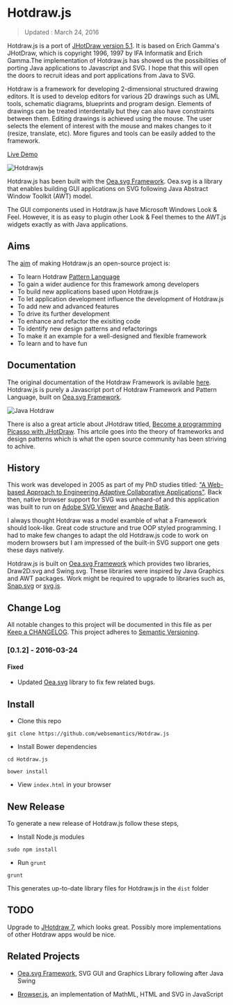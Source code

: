 # Hotdraw.js
> Updated : March 24, 2016

Hotdraw.js is a port of [JHotDraw version 5.1](http://www.jhotdraw.org).  It is based on Erich Gamma's JHotDraw, which is copyright 1996, 1997 by IFA Informatik and Erich Gamma.The implementation of Hotdraw.js has showed us the possibilities of porting Java applications to Javascript and SVG. I hope that this will open the doors to recruit ideas and port applications from Java to SVG.

Hotdraw is a framework for developing 2-dimensional structured drawing editors. It is used to develop editors for various 2D drawings such as UML tools, schematic diagrams, blueprints and program design. Elements of drawings can be treated interdentally but they can also have constraints between them. Editing drawings is achieved using the mouse. The user selects the element of interest with the mouse and makes changes to it (resize, translate, etc). More figures and tools can be easily added to the framework.

[Live Demo](http://oeasvg.com/bower_components/Hotdraw.js/index.html)

![Hotdrawjs](https://raw.githubusercontent.com/websemantics/Hotdraw.js/master/img/hotdrawjs.png)

Hotdraw.js has been built with the [Oea.svg Framework](http://oeasvg.com). Oea.svg is a library that enables building GUI applications on SVG following Java Abstract Window Toolkit (AWT) model.

The GUI components used in Hotdraw.js have Microsoft Windows Look & Feel. However, it is as easy to plugin other Look & Feel themes to the AWT.js widgets exactly as with Java applications.


## Aims

The [aim](http://www.jhotdraw.org) of making Hotdraw.js an open-source project is:

- To learn Hotdraw [Pattern Language](http://softarch.cis.strath.ac.uk/PLJHD/Patterns/JHDDomainOverview.html)
- To gain a wider audience for this framework among developers
- To build new applications based upon Hotdraw.js
- To let application development influence the development of Hotdraw.js
- To add new and advanced features
- To drive its further development
- To enhance and refactor the exisiting code
- To identify new design patterns and refactorings
- To make it an example for a well-designed and flexible framework
- To learn and to have fun


## Documentation

The original documentation of the Hotdraw Framework is avilable [here](http://softarch.cis.strath.ac.uk/PLJHD/Patterns/JHDDomainOverview.html). Hotdraw.js is purely a Javascript port of Hotdraw Framework and Pattern Language, built on [Oea.svg Framework](http://oeasvg.com).

![Java Hotdraw](http://softarch.cis.strath.ac.uk/PLJHD/Patterns/DrawApp.JPG)

There is also a great article about JHotdraw titled, [Become a programming Picasso with JHotDraw](http://www.javaworld.com/article/2074997/swing-gui-programming/become-a-programming-picasso-with-jhotdraw.html). This artcile goes into the theory of frameworks and design patterns which is what the open source community has been striving to achive.


## History

This work was developed in 2005 as part of my PhD studies titled: ["A Web-based Approach to Engineering Adaptive Collaborative Applications"](http://ethos.bl.uk/OrderDetails.do?uin=uk.bl.ethos.501964). Back then, native browser support for SVG was unheard-of and this application was built to run on [Adobe SVG Viewer](http://www.adobe.com/devnet/svg/adobe-svg-viewer-download-area.html) and [Apache Batik](https://xmlgraphics.apache.org/batik/). 

I always thought Hotdraw was a model examble of what a Framework should look-like. Great code structure and true OOP styled programming. I had to make few changes to adapt the old Hotdraw.js code to work on modern browsers but I am impressed of the built-in SVG support one gets these days natively. 

Hotdraw.js is built on [Oea.svg Framework](http://oeasvg.com) which provides two libraries, Draw2D.svg and Swing.svg. These libraries were inspired by Java Graphics and AWT packages. Work might be required to upgrade to libraries such as, [Snap.svg](http://snapsvg.io/) or [svg.js](http://svgjs.com/).


## Change Log
All notable changes to this project will be documented in this file as per [Keep a CHANGELOG](http://keepachangelog.com). This project adheres to [Semantic Versioning](http://semver.org/).

### [0.1.2] - 2016-03-24
#### Fixed
- Updated [Oea.svg](https://github.com/websemantics/Oea.svg) library to fix few related bugs.

## Install

- Clone this repo

```
git clone https://github.com/websemantics/Hotdraw.js
```

- Install Bower dependencies

```
cd Hotdraw.js

bower install
```
- View `index.html` in your browser

## New Release

To generate a new release of Hotdraw.js follow these steps,

- Install Node.js modules

```
sudo npm install
```

- Run `grunt`

```
grunt
```

This generates up-to-date library files for Hotdraw.js in the `dist` folder

## TODO

Upgrade to [JHotdraw 7](http://www.randelshofer.ch/oop/jhotdraw/Documentation/index.html), which looks great. Possibly more implementations of other Hotdraw apps would be nice.


## Related Projects

* [Oea.svg Framework](https://github.com/websemantics/Oea.svg), SVG GUI and Graphics Library following after Java Swing

* [Browser.js](https://github.com/websemantics/Browser.js), an implementation of MathML, HTML and SVG in JavaScript 